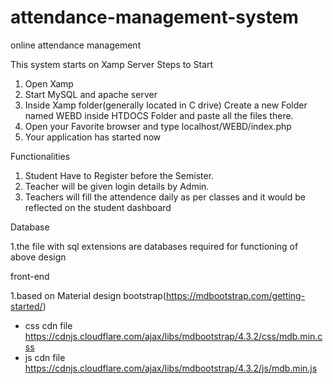 # attendance-management-system
online attendance management

This system starts on Xamp Server 
Steps to Start 
1. Open Xamp
2. Start MySQL and apache server 
3. Inside Xamp folder(generally located in C drive) Create a new Folder named WEBD inside HTDOCS Folder and paste all the files there.
4. Open your Favorite browser and type localhost/WEBD/index.php
5. Your application has started now

Functionalities 
1. Student Have to Register before the Semister.
2. Teacher will be given login details by Admin.
3. Teachers will fill the attendence daily as per classes and it would be reflected on the student dashboard

Database

1.the file with sql extensions are databases required for functioning of above design

front-end

1.based on Material design bootstrap(https://mdbootstrap.com/getting-started/)

- css cdn file https://cdnjs.cloudflare.com/ajax/libs/mdbootstrap/4.3.2/css/mdb.min.css
- js cdn file https://cdnjs.cloudflare.com/ajax/libs/mdbootstrap/4.3.2/js/mdb.min.js
